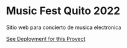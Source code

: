 # Music Fest Quito 2022

Sitio web para concierto de musica electronica

[See Deployment for this Proyect]( https://jorgereyes02.github.io/QuitoMusicFest/)

